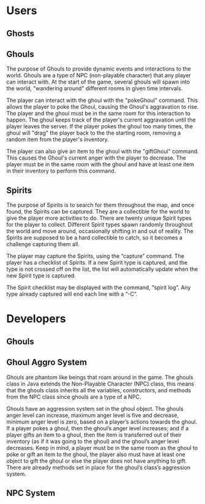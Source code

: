 # Users

## Ghosts

## Ghouls

The purpose of Ghouls to provide dynamic events and interactions to the world. Ghouls are a type
of NPC (non-playable character) that any player can interact with. At the start of the game, several ghouls will spawn into the world, "wandering around"
different rooms in given time intervals.

The player can interact with the ghoul with the "pokeGhoul" command. This allows the player to poke the Ghoul, causing the Ghoul's aggravation to rise. The player and the ghoul must be in the same room for this interaction to happen. The ghoul keeps track of the player's current aggravation until the player leaves the server. If the player pokes the ghoul too many times, the ghoul will "drag" the player back to the the starting room, removing a random item from the player's inventory.

The player can also give an item to the ghoul with the "giftGhoul" command. This causes the Ghoul's current anger with the player to decrease. The player must be in the same room with the ghoul and have at least one item in their inventory to perform this command.


## Spirits

The purpose of Spirits is to search for them throughout the map, and once found, the Spirits can be captured. They are a collectible for the world to give the player more activities to do. There are twenty unique Spirit types for the player to collect. Different Spirit types spawn randomly throughout the world and move around, occasionally shifting in and out of reality. The Spirits are supposed to be a hard collectible to catch, so it becomes a challenge capturing them all.

The player may capture the Spirits, using the “capture” command. The player has a checklist of Spirits. If a new Spirit type is captured, and the type is not crossed off on the list, the list will automatically update when the new Spirit type is captured.

The Spirit checklist may be displayed with the command, “spirit log”. Any type already captured will end each line with a “-C”.

# Developers

## Ghouls

## Ghoul Aggro System

Ghouls are phantom like beings that roam around in the game. The ghouls class in Java extends the Non-Playable Character (NPC) class, this means that the ghouls class inherits all the variables, constructors, and methods from the NPC class since ghouls are a type of a NPC.

Ghouls have an aggression system set in the ghoul object. The ghouls anger level can increase, maximum anger level is five and decrease, minimum anger level is zero, based on a player’s actions towards the ghoul. If a player pokes a ghoul, then the ghoul’s anger level increases; and if a player gifts an item to a ghoul, then the item is transferred out of their inventory (as if it was going to the ghoul) and the ghoul’s anger level decreases. Keep in mind, a player must be in the same room as the ghoul to poke or gift an item to the ghoul, the player also must have at least one object to gift the ghoul or else the player does not have anything to gift. There are already methods set in place for the ghoul’s class’s aggression system.


## NPC System

